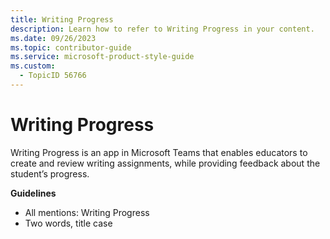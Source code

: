 ```yaml
---
title: Writing Progress
description: Learn how to refer to Writing Progress in your content.
ms.date: 09/26/2023
ms.topic: contributor-guide
ms.service: microsoft-product-style-guide
ms.custom:
  - TopicID 56766
---
```



# Writing Progress

Writing Progress is an app in Microsoft Teams that enables educators to create and review writing assignments, while providing feedback about the student’s progress.

**Guidelines**

- All mentions: Writing Progress  
- Two words, title case  

  